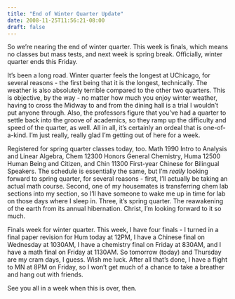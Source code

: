 ```yaml
---
title: "End of Winter Quarter Update"
date: 2008-11-25T11:56:21-08:00
draft: false
---
```


So we’re nearing the end of winter quarter. This week is finals, which means no classes but mass tests, and next week is spring break. Officially, winter quarter ends this Friday.

It’s been a long road. Winter quarter feels the longest at UChicago, for several reasons - the first being that it is the longest, technically. The weather is also absolutely terrible compared to the other two quarters. This is objective, by the way - no matter how much you enjoy winter weather, having to cross the Midway to and from the dining hall is a trial I wouldn’t put anyone through. Also, the professors figure that you’ve had a quarter to settle back into the groove of academics, so they ramp up the difficulty and speed of the quarter, as well. All in all, it’s certainly an ordeal that is one-of-a-kind. I’m just really, really glad I’m getting out of here for a week.

Registered for spring quarter classes today, too. Math 1990 Intro to Analysis and Linear Algebra, Chem 12300 Honors General Chemistry, Huma 12500 Human Being and Citizen, and Chin 11300 First-year Chinese for Bilingual Speakers. The schedule is essentially the same, but I’m <em>really</em> looking forward to spring quarter, for several reasons - first, I’ll actually be taking an actual math course. Second, one of my housemates is transferring chem lab sections into my section, so I’ll have someone to wake me up in time for lab on those days where I sleep in. Three, it’s spring quarter. The reawakening of the earth from its annual hibernation. Christ, I’m looking forward to it so much.

Finals week for winter quarter. This week, I have four finals - I turned in a final paper revision for Hum today at 12PM, I have a Chinese final on Wednesday at 1030AM, I have a chemistry final on Friday at 830AM, and I have a math final on Friday at 1130AM. So tomorrow (today) and Thursday are my cram days, I guess. Wish me luck. After all that’s done, I have a flight to MN at 8PM on Friday, so I won’t get much of a chance to take a breather and hang out with friends.

See you all in a week when this is over, then.
